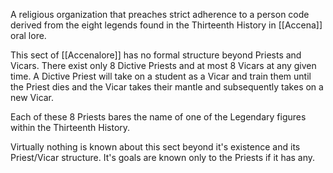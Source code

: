 A religious organization that preaches strict adherence to a person code derived from the eight legends found in the Thirteenth History in [[Accena]] oral lore. 

This sect of [[Accenalore]] has no formal structure beyond Priests and Vicars. There exist only 8 Dictive Priests and at most 8 Vicars at any given time. A Dictive Priest will take on a student as a Vicar and train them until the Priest dies and the Vicar takes their mantle and subsequently takes on a new Vicar.

Each of these 8 Priests bares the name of one of the Legendary figures within the Thirteenth History.

Virtually nothing is known about this sect beyond it's existence and its Priest/Vicar structure. It's goals are known only to the Priests if it has any.